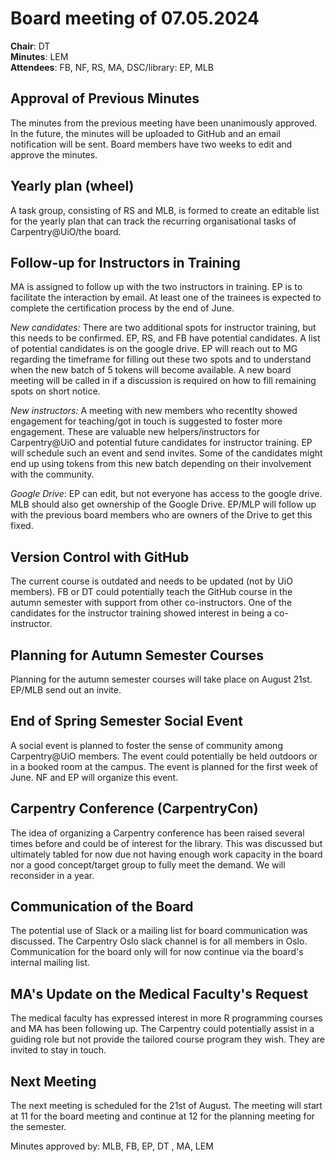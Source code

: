 # Board meeting of 07.05.2024

**Chair**: DT  
**Minutes**: LEM  
**Attendees**: FB, NF, RS, MA, DSC/library: EP, MLB

## Approval of Previous Minutes
The minutes from the previous meeting have been unanimously approved. In the future, the minutes will be uploaded to GitHub and an email notification will be sent. Board members have two weeks to edit and approve the minutes.

## Yearly plan (wheel)
A task group, consisting of RS and MLB, is formed to create an editable list for the yearly plan that can track the recurring organisational tasks of Carpentry@UiO/the board.

## Follow-up for Instructors in Training
MA is assigned to follow up with the two instructors in training. EP is to facilitate the interaction by email. 
At least one of the trainees is expected to complete the certification process by the end of June. 

*New candidates:*
There are two additional spots for instructor training, but this needs to be confirmed. EP, RS, and FB have potential candidates. A list of potential candidates is on the google drive.
EP will reach out to MG regarding the timeframe for filling out these two spots and to understand when the new batch of 5 tokens will become available. A new board meeting will be called in if a discussion is required on how to fill remaining spots on short notice. 

*New instructors:* A meeting with new members who recentlty showed engagement for teaching/got in touch is suggested to foster more engagement. These are valuable new helpers/instructors for Carpentry@UiO and potential future candidates for instructor training. EP will schedule such an event and send invites. Some of the candidates might end up using tokens from this new batch depending on their involvement with the community. 

*Google Drive*: EP can edit, but not everyone has access to the google drive. MLB should also get ownership of the Google Drive. EP/MLP will follow up with the previous board members who are owners of the Drive to get this fixed.

## Version Control with GitHub 
The current course is outdated and needs to be updated (not by UiO members). FB or DT could potentially teach the  GitHub course in the autumn semester with support from other co-instructors. One of the candidates for the instructor training showed interest in being a co-instructor.

## Planning for Autumn Semester Courses 
Planning for the autumn semester courses will take place on August 21st. EP/MLB send out an invite.

## End of Spring Semester Social Event
A social event is planned to foster the sense of community among Carpentry@UiO members. The event could potentially be held outdoors or in a booked room at the campus. The event is planned for the first week of June. NF and EP will organize this event.

## Carpentry Conference (CarpentryCon)  
The idea of organizing a Carpentry conference has been raised several times before and could be of interest for the library. This was discussed but ultimately tabled for now due not having enough work capacity in the board nor a good concept/target group to fully meet the demand. We will reconsider in a year. 

## Communication of the Board  
The potential use of Slack or a mailing list for board communication was discussed. The Carpentry Oslo slack channel is for all members in Oslo. Communication for the board only will for now continue via the board's internal mailing list.

## MA's Update on the Medical Faculty's Request
The medical faculty has expressed interest in more R programming courses and MA has been following up. The Carpentry could potentially assist in a guiding role but not provide the tailored course program they wish. They are invited to stay in touch.
   
## **Next Meeting**  
The next meeting is scheduled for the 21st of August. The meeting will start at 11 for the board meeting and continue at 12 for the planning meeting for the semester.

Minutes approved by:
MLB, FB, EP, DT , MA, LEM
